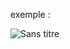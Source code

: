 exemple :

![Sans titre](https://github.com/fk-crafter/three-js-intro/assets/127132293/2f72c0be-5573-493a-bc5e-66ae1eedb667)
